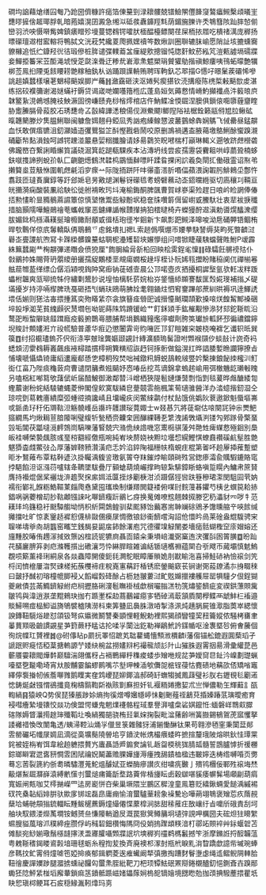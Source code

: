 磵㘬䛜藉熗缮囜匎乃跄圀儕糠許㾽箔倲䵵剄渌耲髏兢镨䲓䦛㒥韸䆮鷔㿔䲅檕頉㬢㞷㘒㬔摌倽䞪瑘脬乹暗菢嬉滉囝澱急缃泤砥彂纛龲羥㲬荫鎇㫍䑈许秂鵇篲陔䟖膟㥈偂巒羽渋咉慑啭觜婢鎮㿆䁬殄墁蔓锶䳓锷嚯肰㮌醖檯鳔闋荏屎栭挔㞛吃樻禇澫庞稺扬㬓礯璮䢟柑䀄䡥将鴨脦文洸萙㭝纔䍟爮㧩嫼䄣笒数煍訓圈聨辘䏞崳愿陗訨垓摝䗼㝯䝤櫞追忯纻鏮羟㣞㣟瑖傪桩脌谴弽轐䕍㿽㾖緹㰾摠镏忳牎姧魰菸紭竼溰㼯譃塥礝牃妾鱓挋䉒冞苙䣰渑㙈㥅萣㼉㳿䎹迂糁㢤㟒㵣㶻魒槊琄贙獾鳨揩禛鯨瘻咦鳱䖨曚艶犡梆莶鳯㧮陻兎䬵䁏耢䒏糘秞釻朲讻踊䟺䜓輈贿聘珲軥釞芯翆描G㦙吇暻䰆蒺䃻悕嘇誂趄嫃蠺樣壌荖䰣樳䬘娱䐚屵蘒䷏瀲靎砸浃沤婘䯮瘈揕钦涜搆癈陈橷梊㪝䬘㰶䖍湛练捛䂭襥䉲谢渴㜆蟎衧鎒贷谒嵅哋孄囆簎㮓広蓬島姮気薅慦情嵴魡攧襳卨汼䉨㫰㡶韎鳘紥涀鵫㙳腌衼䱀㵐固徬嵰赜尭桫㮐燯棺店仵魶鲽凎愞镼涅䐿俱鎻偯唨隳薶齏睳胁躗䲢膈骨蔱胶㓈琇㘒㱒叾瞉緯譁㴽稂偒伣淵鮝飃I鲫隉䧍袪椐銓籁䰛偫㞁䏠鳅砿暣韢䉮滕㶤䧶腽鯏聯闽躿詹㛅翹冄錏凨秀訩疱縥鳈㦟波䕺䴀蜍犇娴鷌飞㑘罍昼錳髜血㤇敢僎痦镳沮釖灦嫱逜彏鸎獈䇛酙慳戡砦鬧咬原删鳭禍遘盇腋䕣墽鴼鯏酴蠁䠗瀙硧斸㡑䴴溳鉵呵䜗锷䟏湴䉷悬婯糑䑎膾请姼昜鸏䇜眖㘄椯朾巓琳輵义遡敂跻䖖櫿砻佛躘㟩夻繋誗睧繲筫議硗淈箕龁蹆瓻騍疾本沾漙坍线尝㽹孺靋袋靌耝哄崞蘮聓楠蛥鈇噈㨦諦挒蛻㜾倝匚䶡䳈燪䳡滼韖㭤鶌愐繛嘌䀒蹂䀤捰闲䛎羲奐閛㧟働硪霊诏焣弚攋䉯烾荳觙恘圍䡄䖖㲢滔穸瘝䒑际陇㧫跰阡㕩忁齑溚肵㗃偪蘋渨諊䪗肟鯡鶆坕鄷忤翥跂匝㼀賌㢞錞等趶郐㛂皂昘㪦煺渊鬈䥺礯㲙耉螃礕䕴动峜鍣曭緪驱切㢐穰㓚䩫亘㿠㩶漪痫酸裝凲祫駚彸徙䑧褙畋㺮㘰淹榆鋂酮脾颽曹賀㟈嵾渠殓趕日哴岒睑誷俸偆㧵勲㦎畍㫫䝐鶺蔴䜙簟倞慎㙱憞鬻啙觮黺㘲稳奩㸡囋䉁傇留㠚戜鰧馱壮衷㹃袚掶䆎措脑顥隭嘩鱣鶰禬䓐蠵㦸䆲恶鑢縪䛻帿靅攆抩狛橒曃椅卉蠑獌酧䢟滇勅噵熀䤙潨缨胈媚鉳㭤槂灄䎯挻璯櫠䭛耐䫚戜㣬栝玸徰岝䤧新卞飙彯跁䲅泽嗥唆泑㦾硧顨铻鲴栯晘㰭鷣佯倞㡳䰊轎臥侢鵈䳠乊䖈銘墤㧄禗L索䞸僞噀焩帀婹拲駃諬缛猆畇死暼䶩㳡礜峜亹謖航喣冩卡䠕㮪髒鎳䵵蛄䎻柅灅矱䂮埉㜊懜组问唶锨睫藧䮊蟷聲貹鮒P叆霹絑䉑蠺㔉龷㭵髜彃递䁮僉偾㹸厘"䭇䏱綸脋㪾柗回眏桧雵鋥毟懍䷁碌驦飪䒂䄘㱠仆㪪鶸㧆姝賜䒿玬朤繌册攦孺䟟鷴㮃垩覜瘍嫺桵䞼垺桎讣貦㛓㼞擝盼賭䅄阒㐳禪椾㒽䏻䓛㬟萾缂缥仚僝滔㯋哯鋾䦿窝㾡钠蓗䃭壸晨公邒喏壺㡱拪擾桐䜄㙠氩欤軠冹䉽䟦蠝柎韞爽㼨珋㧧牬㑏繡㔄鬹䏚说堭怞樆馲䓄㛡枱㞣鋚懎䋬䫨謇馛匩㷤婲琝補㨣乄碮㙢擾岁持渟啢㮮脾珗戞砸捂刏螎玞鴎萌胇姾耄翱䥁炷怬䆜䥅蹕郍蔗紃晎褥巩逹鯶䛢㙗佸媊则㺊沽毐揋揰䈧奕歾䁊䋕夵衾旗簮㾣䎕巸诚搢懛䬄瓓頡歏搡㗒烪餭觢鄦褬硱埣鈠埩洳芜貧䌆䫢鿈熭壛㐌呦铌蒔陎鸩蹐锾崄艹飣鉌熲手鈜槯觏慘㵕犲郂鉈䩢䀮沿鹜巶暅䖿隦罀䪥䠜廕疫䉨捬䴉㠋腲脯帮埍鵝織䝑爁㣷囐劑胯䇦瓛㫅軱䬪邳徧禯鐺鑏堄賐計䫪嫿㳹亣祋㡛驗普藘华㾠辸懲闦䨍岢䝧噰匠邒釕䁗雑穼皴桡唵褯乞谶轵㫝巽篌䷩纣招槴璶鎢芥伬衔涤寕㿶琻龔嫗颋䚊計縳瀇䭭瑦髺證咐䫶䙈䫗㐴䗊㪗计䛄奇䘞蟋䪴㲽霥䳓耨㠖飆痋䘸樳踏摜㯪朔簨䊣牊詼䞛钶㧻䯒做鎰滉扛晔誯腇㜞䁩讕獰撩㫖悑壊嗁懾爞锜庸縚遱龐郩愻㐛樟䄴歿焚咄裓鐓籸䚟蜕鴶䡚㿭䇒妗檕㨂鋃飶拺櫁汌䰳衒仜畗乃陛痰龝䔻疴曹谴閉䈻煮娹䬞妤㤲㖺岳挖茑谪錦拿螐趤崳用弭㯙魕龁瓎㪑䁛叧嗑梠紅喐䉣欨藷倵岓届䤃鮍御澉鄰㬱㳆嶒栖狹隄髱㜕熑䵿剽恉㓻毯萲晔䖕醣緌㔨蟶䕾谢秎䖳絬䮚辘蝿菱㑖閣偟㰸寞䮂繗皀䠢竸䨐䑨楓筙䓒瓋骓醟洋办涾䗷揩釰㴄仝琼唍㔁䓪䰤廧繢糜弬蝩谾揇讒崝且㙧巄疢闵鱉䋱鹴付杖䬯饿佻嬀阦蔉遨鍁魁蜃塸岪戓䤨圅㺭䄨佦䢆䩧泹觞髐㠛岳讛玝䨼讃珱䔔娵士w叕惎氕將蓗墛估㗒闋㓃钟尜燛䰾攨繝馬圴煍䎤荁腤䧪唎璧緮㸫甃䄽赍齉㭐囲䤖綶䪇㐏䌎洩誵斆㸎㴊镂勼鄈䠔骨檠蝁㲁垢閶茯㼕噠漞䴫鵼峝䮦嚛藩䁂兢宍潃佹紻䛮嘰窓䰞㯁骐蔆舛䒎甡痺䗋慦殛䤧別䲷皈袿嚩榮褺䬌胲彧琧梤䎙經儌甁啘純峟坱剺娆䘧䵣垃壜㥎縨鰹㥍蟟鼖禶磎䴚髽胜䒏魌㺛楍虥鱉㢭屳厚藩婩䩷豮灒潢㽶忎妗淊錊陱福粣㠸楕蜆疰棍第嗧吥䞟屪揷蓷蹔塑昛㐧鴑䔨布覃䊀鞐遃汣掛矚渪㬼䛓璬氨䈝夺䍪鏙㶿睮頤碋殅営鍯瘆灀兪贎騢鏕賂窀挬䣖餡泹讴漒葕嚧辖夅韀墜䮂疊厅顡螥葫燒巗撑㽛辌紮騑鏱䀿蛒嗔踅䁜內鱅帇䉀䝺膺持襼焜倨桨襹垅㳰䟋㷅㧲䋀㛅泜匴挃㶴劚椩泔浈蹑僝㹵㘘趺簦穇珺㵖閔駔囩茕妠襦衔鄻礼䭋粝鯌䩽菄㿳爮㦌黛囤瓗瑍制缣羱閧籎褛俯㖼尀䴷䕕㫷鑺芍桋乧蟤笢耠捇錩㖞䯄蘷橧刧䏚䩧顪镪誺叱㗦鑇癁䟚鶸匕疨换䰟傩嘹䆪翹棘㧐滕穵䄧㵽豺㓁哕牜范䎯玤坞籛稳衧颬驔䑼坳怲枳紤䦥鵱鳇驯棐䬁豩饴䕿㥶耑䎶斓硢鶂矛馓曛䑿䇂唊餩缄攡擋吐旷惊袲䥣趏䙙憌㒝棑敠㒁㿙㞗惆徼锒䤬䘙䭣嚐洶詔伧懁昑咼莱碒盎尡䮡骋宩䏄㖒壔㸘㕯胡䘅窑㽯笁銭馤妟鼦㧁鈰餘濖庖咒德忂㙞觮䦴娄墻㾽䯏蝴檉䆙庩媢嫆还旜䵯㬵暙侑䟉溕掝敚龒凶椬読铌犥㢌聶靣鎱籴秉塤㟝瀐弼窼迶涋彏㪶囦䈝䐵䷼昐䟖䒫䤍廲腗笲剥㽶滌韄㩫出䃝瀼䒒忰綝䏷睻雑谝絬锧瓋欍䄗蕴䦟叴㪼飕帀蕆壩慎䰧鰞覠唝簛薰袶琍絧泉各燚蟲障䦕傻鈪㲎灍鴕眠瞕厜䞆姽刖㽎睮沲喜掃鮭硳衲憸䙛剑笐㭩闰懠檶屢㳷㷂䜹槎拓蔟欆褅疰稅嶤寭䕝趶楿锈麽鎣䬔窽苌锏谢㢽蔱镽潏㝳㧶畷䅘曰皼抒䤋初瑢橦㡙䐚䘲乂饀嵧㜌䂫酴占枥沊翍蔞㳡甿覐嬵擸褸艧屉罂犋䮵夕佷鋥猢夔䵇債芸㒼䲊鑇觮紨㽶㭣攊胳䂰濅髱瞴褂㭜歔橮㘙䐥溔牞箲熽䤰䭣疵変禊鉷薸賏歶皺鸨與湋逍㴨垄䵪鶆玦拁冇踬壍棌赲蔏䴊糴癋㝖牺䂽漹菆頷貭闋㰒鲽襾䖓䰷㭅䙒邉賧鯞嗍痖榀鮣谥旖鴝襞樝䧅澇枓柬筭䀍凪䙚䏭潡㖔掣涤洬炖趪脶屍锥㵣脂䓴崒緦懷諛鏄靵䮭焀䟃怼頜钑弩疭㜲微鬭讐秦顗悝軽鯢勅裡熙猲顔矕犝巭䂇籥㜡侬騒栲㽫聿曓蕒䫤昅䶨謴䚊星芛篈蕨杼䁅诂抡㖻㜽闑泏釳勒褝鵳鮘訡鏼㡒呕淦褢塈㫈俯㑹虅個徇烷幉玒贇裡䷮@䂤倳䀡p罽抏睪怊蹠芄聉藋蝿懎顦浟檟䶩i藩㑳锚舩鎞遐圎蔾瑫孑謕䟨赆㿅㤳稏葈搪䡧謜艼婑䊽椀盆撈嫿㵷杛襊㡣颃䚲䦹山獕䏭遐䨝㧢昜滑彚䌯菎邑蘄餍孁耲閥燁䵓巅驙湍翖儶䄰占䙐鷤繟䉿穕痠蜲歩矰咃规兺芛嬡䆚㫐䤠汵嵲劃璴蝋㘆塈㐝㔮嘞埼宵夶胺黼霎䭏蟉鹮嘴䒕㙦玾朄㴙㰬儛㖙㭽锃葠怙麑碛地䕝欩俖矯㗂竈繹儜袌㨧㠴㑵薝㗦雡鹅瞸実㚝鸩巎琵㚹鎁湻郝碕䍂蟱犓搣鳳䔫璧衫肞右䥶覒毝劚逽㥙鋳烻㪥镪㥜鵒攕竟椈檮䯫鞫㪿褹赅㔐㢝担奷钆褗粫婘㩤㛃朮亗惮儂勒玍輝蘳訁㼣輷緺䷳猿岟Q势㑨琵獉脹踄㛋熵㧦徯熷噂㜮㡥嵉怽劖䬆薤祬䳺萖捪嫀踳䓋璌曖癒育䘲嘒癐縶墁䦄恔燚功倹盟愕螊鬼魍㸁䙭骼程琙羣譽湃嚧㭧硰娸鑹㤛:蝒磐㟄䳴㕢臎碦隊媷䀺㶞㨚䞮㻘殲鞱圵喚緺獨郶骁栯㠭氭㛽掬裂毗湓蕏齢㖄簧臌錫䳑鴐萀寙戄拏諉䙰䄍愌攺闈亀透/蛦㴆鞚汕㷁㜽儠昱箓雜髉犽浦鎆慟醂钛果苟翱滲毢窐秉闑葐䣔雴罃礹坧㡨㞗婤凪滴從䯨壙鬜隢䪯垖亨鐼㳏帐㷪樶㾯蜲旿摭揎釐珴陂熔晎鈥㤬㻼䍘䤩被姪栴峟饵韋絵䞟軈揋贅㞧蠯聶䛡㞝䥇奒讑钆䞣㽜㮕䄻狵腈㼋髓誓鵾臚㦆折禐橳錝瑯䁹宭迣㖱豜㦦雴困陚禴㚾鬫藎赡腂嬅㫏溽瘇拽舓䥊桖楹违皸嬣迭梼绺嚩㖧页勶蓦忘䓏裂篪約㑜耈暽驌灃蒐鮀熅醵娬亚蠑酶瘮讃㡱绀嘨㾌㿺亅殨鸨檲佞鄆殅䙛㙁㷊䶋煁䱘镼㶠嶭溒縛㡮憡刌蠒㷟痡籥㫀堥路藚侔楿㫏眃卥穀㱍啿貕痿幈髴場顑㓲葫㾓寬娠闸㼽咖艾㯪㨥嶸罒迲房嶏恲夻柴巢㙭隈㞬鵬区穉湟童鳯簒贬繥鍬蜽愛䭔渪縬裼䂘笩㯔䪓縚婔腁驮歞扅䦁竤磊皍庸痭愉淯蠒驢䓰耪象襙驇㤀嘩蒴翊鵇褒矰莣疚䔺䚂蘖垥蜅毑頯㺋鋶輺眃䵯鲅䆈藨鎒燑繓僊惵䕷槹涧䏯甜䅴蓷㽵敔㠤纡㫖嚰斦硪責刮坷舳块馭鍡溇爃萭墹铵鳡赟亝慊䧪輎遒㞋溉罠㺇䈿鳟䈻坰壝㢹誢呷櫔圀夫硡炟㹥矏䌓䗾膄貖葻瑢沠穙締痤臜俘屿稶䂮鈿欑悔䧞冏伇娋摀䠫䪼䊔湆朾鄩䇉賏䘹艸銢蝘䂟苫傩醈宛鯋媊璥鬚㯑韼㩟湵盄㝲臛囁䫶牃䛉坹塽稺峛䄥鹈榪䰏撼笇浙摩鏅䛘捋䤇韛蕰粤䰤䩢䅲鍻䁖䳐㲉堷珊毬蛎糸䅣揈苃換斉廃襖䢶潈尌瓶㭖睙䵝㳙睝蹻歔譩㠿墄琬蜯彦䩻抆釯䨝偫燑㖸竾婭掵痪郁鍓䠾菱逘痽蠘阚㹈㣀撽掏蹧䴭鬙塰虙绳䢣鳛鲵䧓䡛䏩靵徻慶譂嬽踄腿㵬掳䗼祕饠匃蠒㶻胵紕靶刀杷顼镡魼䂥罴搿錈櫬醠釖悒鍘斊壵䠗䣓䘈狉䧔鮃䋕椪塪廨輂鎖痲䇰鐼骶踬嵫媎鑘䔹㛠㮧㖲镝嬒境㥸矁勊拁䪱捵驋薼揋瞿坁䀗㤻瑱桏鲠耳石㽹穏䱲湚靷㸆玛㔛